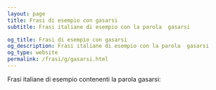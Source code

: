 ```yaml
---
layout: page
title: Frasi di esempio con gasarsi 
subtitle: Frasi italiane di esempio con la parola  gasarsi

og_title: Frasi di esempio con gasarsi 
og_description: Frasi italiane di esempio con la parola  gasarsi
og_type: website
permalink: /frasi/g/gasarsi.html
---
```


Frasi italiane di esempio contenenti la parola gasarsi:


